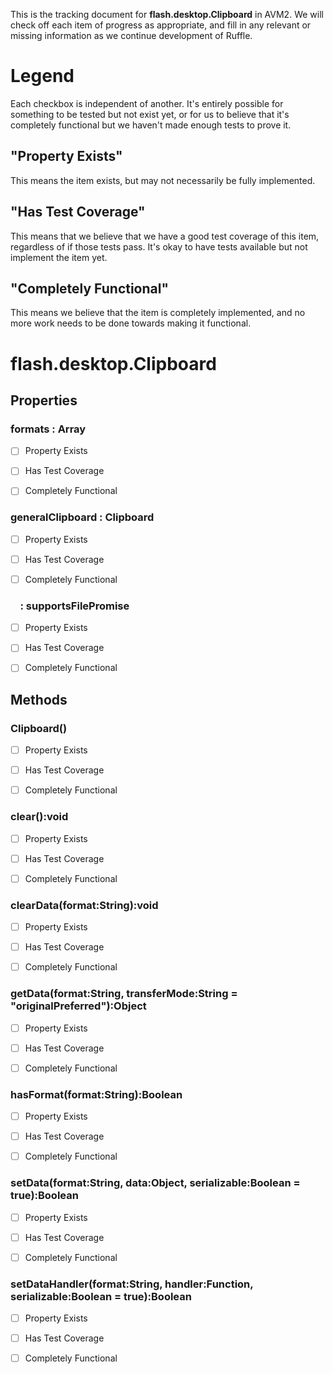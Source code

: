 This is the tracking document for **flash.desktop.Clipboard** in AVM2. We will check off each item of progress as appropriate, and fill in any relevant or missing information as we continue development of Ruffle.
# Legend

Each checkbox is independent of another. It's entirely possible for something to be tested but not exist yet, or for us to believe that it's completely functional but we haven't made enough tests to prove it.
## "Property Exists"

This means the item exists, but may not necessarily be fully implemented.
## "Has Test Coverage"

This means that we believe that we have a good test coverage of this item, regardless of if those tests pass. It's okay to have tests available but not implement the item yet.
## "Completely Functional"

This means we believe that the item is completely implemented, and no more work needs to be done towards making it functional.
# flash.desktop.Clipboard
## Properties
### formats : Array

* [ ] Property Exists

* [ ] Has Test Coverage

* [ ] Completely Functional


### generalClipboard : Clipboard

* [ ] Property Exists

* [ ] Has Test Coverage

* [ ] Completely Functional


###     : supportsFilePromise

* [ ] Property Exists

* [ ] Has Test Coverage

* [ ] Completely Functional


## Methods
### Clipboard()

* [ ] Property Exists

* [ ] Has Test Coverage

* [ ] Completely Functional


### clear():void

* [ ] Property Exists

* [ ] Has Test Coverage

* [ ] Completely Functional


### clearData(format:String):void

* [ ] Property Exists

* [ ] Has Test Coverage

* [ ] Completely Functional


### getData(format:String, transferMode:String = "originalPreferred"):Object

* [ ] Property Exists

* [ ] Has Test Coverage

* [ ] Completely Functional


### hasFormat(format:String):Boolean

* [ ] Property Exists

* [ ] Has Test Coverage

* [ ] Completely Functional


### setData(format:String, data:Object, serializable:Boolean = true):Boolean

* [ ] Property Exists

* [ ] Has Test Coverage

* [ ] Completely Functional


### setDataHandler(format:String, handler:Function, serializable:Boolean = true):Boolean

* [ ] Property Exists

* [ ] Has Test Coverage

* [ ] Completely Functional